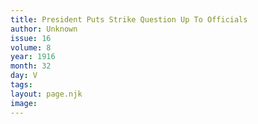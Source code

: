 ```yaml
---
title: President Puts Strike Question Up To Officials
author: Unknown
issue: 16
volume: 8
year: 1916
month: 32
day: V
tags:
layout: page.njk
image:
---
```


